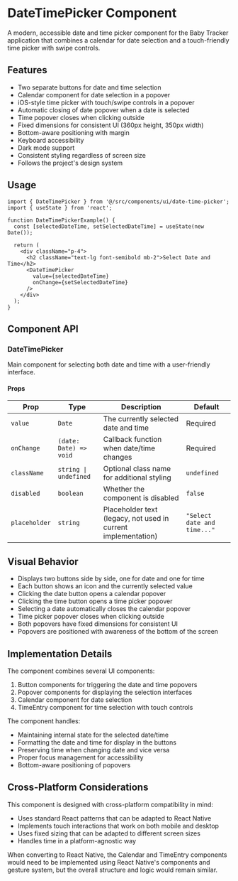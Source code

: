 # DateTimePicker Component

A modern, accessible date and time picker component for the Baby Tracker application that combines a calendar for date selection and a touch-friendly time picker with swipe controls.

## Features

- Two separate buttons for date and time selection
- Calendar component for date selection in a popover
- iOS-style time picker with touch/swipe controls in a popover
- Automatic closing of date popover when a date is selected
- Time popover closes when clicking outside
- Fixed dimensions for consistent UI (360px height, 350px width)
- Bottom-aware positioning with margin
- Keyboard accessibility
- Dark mode support
- Consistent styling regardless of screen size
- Follows the project's design system

## Usage

```tsx
import { DateTimePicker } from '@/src/components/ui/date-time-picker';
import { useState } from 'react';

function DateTimePickerExample() {
  const [selectedDateTime, setSelectedDateTime] = useState(new Date());
  
  return (
    <div className="p-4">
      <h2 className="text-lg font-semibold mb-2">Select Date and Time</h2>
      <DateTimePicker 
        value={selectedDateTime} 
        onChange={setSelectedDateTime}
      />
    </div>
  );
}
```

## Component API

### DateTimePicker

Main component for selecting both date and time with a user-friendly interface.

#### Props

| Prop | Type | Description | Default |
|------|------|-------------|---------|
| `value` | `Date` | The currently selected date and time | Required |
| `onChange` | `(date: Date) => void` | Callback function when date/time changes | Required |
| `className` | `string \| undefined` | Optional class name for additional styling | `undefined` |
| `disabled` | `boolean` | Whether the component is disabled | `false` |
| `placeholder` | `string` | Placeholder text (legacy, not used in current implementation) | `"Select date and time..."` |

## Visual Behavior

- Displays two buttons side by side, one for date and one for time
- Each button shows an icon and the currently selected value
- Clicking the date button opens a calendar popover
- Clicking the time button opens a time picker popover
- Selecting a date automatically closes the calendar popover
- Time picker popover closes when clicking outside
- Both popovers have fixed dimensions for consistent UI
- Popovers are positioned with awareness of the bottom of the screen

## Implementation Details

The component combines several UI components:
1. Button components for triggering the date and time popovers
2. Popover components for displaying the selection interfaces
3. Calendar component for date selection
4. TimeEntry component for time selection with touch controls

The component handles:
- Maintaining internal state for the selected date/time
- Formatting the date and time for display in the buttons
- Preserving time when changing date and vice versa
- Proper focus management for accessibility
- Bottom-aware positioning of popovers

## Cross-Platform Considerations

This component is designed with cross-platform compatibility in mind:

- Uses standard React patterns that can be adapted to React Native
- Implements touch interactions that work on both mobile and desktop
- Uses fixed sizing that can be adapted to different screen sizes
- Handles time in a platform-agnostic way

When converting to React Native, the Calendar and TimeEntry components would need to be implemented using React Native's components and gesture system, but the overall structure and logic would remain similar.
